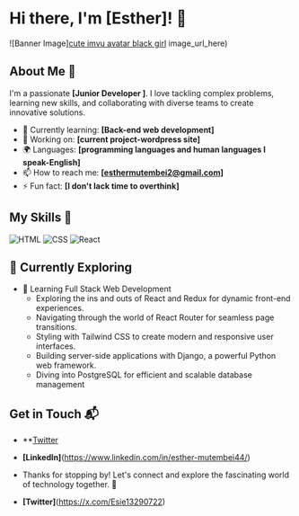 # Hi there, I'm [Esther]! 👋

![Banner Image][cute imvu avatar black girl](https://github.com/user-attachments/assets/e0a60c01-6991-445a-8677-135666485222)
image_url_here)

## About Me 🚀

I'm a passionate **[Junior Developer ]**. I love tackling complex problems, learning new skills, and collaborating with diverse teams to create innovative solutions.

- 🌱 Currently learning: **[Back-end web development]**
- 🔭 Working on: **[current project-wordpress site]**
- 🌍 Languages: **[programming languages and human languages I speak-English]**
- 📫 How to reach me: **[esthermutembei2@gmail.com]**
- ⚡ Fun fact: **[I don't lack time to overthink]**

## My Skills 🧠

![HTML](https://img.shields.io/badge/-HTML-E34F26?style=flat-square&logo=html5&logoColor=white)
![CSS](https://img.shields.io/badge/-CSS-1572B6?style=flat-square&logo=css3&logoColor=white)
![React](https://img.shields.io/badge/-React-61DAFB?style=flat-square&logo=react&logoColor=black)

## 🌱 Currently Exploring

- 🚀 Learning Full Stack Web Development
  - Exploring the ins and outs of React and Redux for dynamic front-end experiences.
  - Navigating through the world of React Router for seamless page transitions.
  - Styling with Tailwind CSS to create modern and responsive user interfaces.
  - Building server-side applications with Django, a powerful Python web framework.
  - Diving into PostgreSQL for efficient and scalable database management



## Get in Touch 📬

- **[Twitter](https://x.com/Esie13290722)
- **[LinkedIn]**(https://www.linkedin.com/in/esther-mutembei44/)

- Thanks for stopping by! Let's connect and explore the fascinating world of technology together. 🚀
- **[Twitter]**(https://x.com/Esie13290722)



